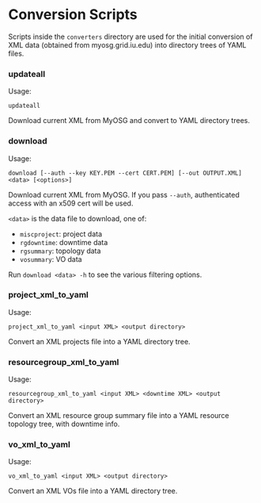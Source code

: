 Conversion Scripts
==================

Scripts inside the `converters` directory are used for the initial conversion
of XML data (obtained from myosg.grid.iu.edu) into directory trees of YAML
files.

### updateall ###

Usage:

    updateall

Download current XML from MyOSG and convert to YAML directory trees.

### download ###

Usage:

    download [--auth --key KEY.PEM --cert CERT.PEM] [--out OUTPUT.XML] <data> [<options>]

Download current XML from MyOSG.  If you pass `--auth`, authenticated access with an x509 cert will be used.

`<data>` is the data file to download, one of:

- `miscproject`: project data
- `rgdowntime`: downtime data
- `rgsummary`: topology data
- `vosummary`: VO data

Run `download <data> -h` to see the various filtering options.

### project_xml_to_yaml ###

Usage:

    project_xml_to_yaml <input XML> <output directory>

Convert an XML projects file into a YAML directory tree.


### resourcegroup_xml_to_yaml ###

Usage:

    resourcegroup_xml_to_yaml <input XML> <downtime XML> <output directory>

Convert an XML resource group summary file into a YAML resource topology tree,
with downtime info.


### vo_xml_to_yaml ###

Usage:

    vo_xml_to_yaml <input XML> <output directory>

Convert an XML VOs file into a YAML directory tree.


